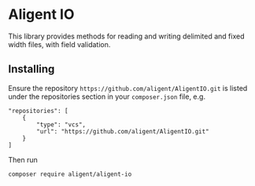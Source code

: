 # Aligent IO

This library provides methods for reading and writing delimited and fixed width files, with field validation.

## Installing
Ensure the repository `https://github.com/aligent/AligentIO.git` is listed under the repositories section in your `composer.json` file, e.g.

```
"repositories": [
    {
        "type": "vcs",
        "url": "https://github.com/aligent/AligentIO.git"
    }
]
```

Then run

`composer require aligent/aligent-io`

